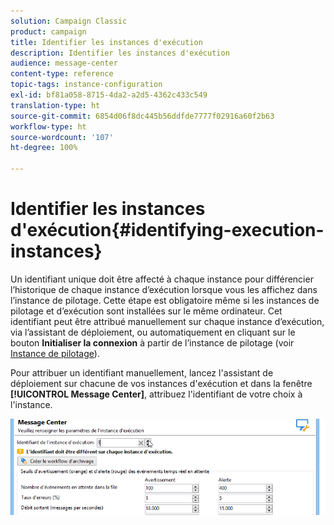 ```yaml
---
solution: Campaign Classic
product: campaign
title: Identifier les instances d'exécution
description: Identifier les instances d'exécution
audience: message-center
content-type: reference
topic-tags: instance-configuration
exl-id: bf81a058-8715-4da2-a2d5-4362c433c549
translation-type: ht
source-git-commit: 6854d06f8dc445b56ddfde7777f02916a60f2b63
workflow-type: ht
source-wordcount: '107'
ht-degree: 100%

---
```


# Identifier les instances d&#39;exécution{#identifying-execution-instances}

Un identifiant unique doit être affecté à chaque instance pour différencier l’historique de chaque instance d’exécution lorsque vous les affichez dans l’instance de pilotage. Cette étape est obligatoire même si les instances de pilotage et d’exécution sont installées sur le même ordinateur. Cet identifiant peut être attribué manuellement sur chaque instance d’exécution, via l’assistant de déploiement, ou automatiquement en cliquant sur le bouton **Initialiser la connexion** à partir de l’instance de pilotage (voir [Instance de pilotage](../../message-center/using/creating-a-shared-connection.md#control-instance)).

Pour attribuer un identifiant manuellement, lancez l&#39;assistant de déploiement sur chacune de vos instances d&#39;exécution et dans la fenêtre **[!UICONTROL Message Center]**, attribuez l&#39;identifiant de votre choix à l&#39;instance.

![](assets/messagecenter_id_execinstance_001.png)

